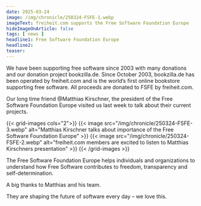 ```yaml
---
date: 2025-03-24
image: /img/chronicle/250324-FSFE-1.webp
imageText: freiheit.com supports the Free Software Foundation Europe
hideImageOnArticle: false
tags: [ news ]
headline1: Free Software Foundation Europe
headline2:
teaser:
---
```


We have been supporting free software since 2003 with many donations and our donation project bookzilla.de. Since October 2003, bookzilla.de has been operated by freiheit.com and is the world’s first online bookstore supporting free software. All proceeds are donated to FSFE by freiheit.com.

Our long time friend @Matthias Kirschner, the president of the Free Software Foundation Europe visited us last week to talk about their current projects.

{{< grid-images cols="2">}}
    {{< image src="/img/chronicle/250324-FSFE-3.webp" alt="Matthias Kirschner talks about importance of the Free Software Foundation Europe" >}}
    {{< image src="/img/chronicle/250324-FSFE-2.webp" alt="freiheit.com members are excited to listen to Matthias Kirschners presentation" >}}
{{< /grid-images >}}

The Free Software Foundation Europe helps individuals and organizations to understand how Free Software contributes to freedom, transparency and self-determination.

A big thanks to Matthias and his team.

They are shaping the future of software every day – we love this.

